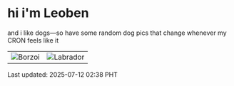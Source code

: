 # hi i'm Leoben

and i like dogs—so have some random dog pics that change whenever my CRON feels like it

|  |  |
|--------|----------|
| ![Borzoi](https://random-dog-vercel.vercel.app/api/random-borzoi?v=1752259138) | ![Labrador](https://random-dog-vercel.vercel.app/api/random-labrador?v=1752259138) |

Last updated: 2025-07-12 02:38 PHT
